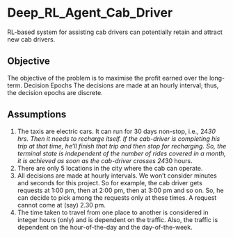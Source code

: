 # Deep_RL_Agent_Cab_Driver
RL-based system for assisting cab drivers can potentially retain and attract new cab drivers. 

## Objective
The objective of the problem is to maximise the profit earned over the long-term.
Decision Epochs
The decisions are made at an hourly interval; thus, the decision epochs are discrete.
## Assumptions
1. The taxis are electric cars. It can run for 30 days non-stop, i.e., 24*30 hrs. Then it needs to recharge itself. If the cab-driver is completing his trip at that time, he’ll finish that trip and then stop for recharging. So, the terminal state is independent of the number of rides covered in a month, it is achieved as soon as the cab-driver crosses 24*30 hours.
2. There are only 5 locations in the city where the cab can operate.
3. All decisions are made at hourly intervals. We won’t consider minutes and seconds for this project. So for example, the cab driver gets requests at 1:00 pm, then at 2:00 pm, then at 3:00 pm and so on. So, he can decide to pick among the requests only at these times. A request cannot come at (say) 2.30 pm.
4. The time taken to travel from one place to another is considered in integer hours (only) and is dependent on the traffic. Also, the traffic is dependent on the hour-of-the-day and the day-of-the-week.
